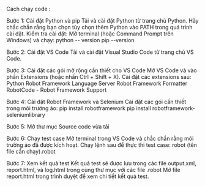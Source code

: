 Cách chạy code : 

Bước 1: Cài đặt Python và pip
Tải và cài đặt Python từ trang chủ Python. Hãy chắc chắn rằng bạn chọn tùy chọn thêm Python vào PATH trong quá trình cài đặt.
Kiểm tra cài đặt: Mở terminal (hoặc Command Prompt trên Windows) và chạy:
  python -- version
  pip --version

Bước 2: Cài đặt VS Code
Tải và cài đặt Visual Studio Code từ trang chủ VS Code.

Bước 3: Cài đặt các gói mở rộng cần thiết cho VS Code
Mở VS Code và vào phần Extensions (hoặc nhấn Ctrl + Shift + X).
Cài đặt các extensions sau:
Python
Robot Framework Language Server
Robot Framework Formatter
RobotCode - Robot Framework Support

Bước 4: Cài đặt Robot Framework và Selenium
Cài đặt các gói cần thiết trong môi trường ảo:
pip install robotframework
pip install robotframework-seleniumlibrary

Bước 5: Mở thư mục Source code vừa tải 

Bước 6: Chạy test case
Mở terminal trong VS Code và chắc chắn rằng môi trường ảo đã được kích hoạt.
Chạy lệnh sau để thực thi test case: robot (tên file cần chạy).robot

Bước 7: Xem kết quả test
Kết quả test sẽ được lưu trong các file output.xml, report.html, và log.html trong cùng thư mục với các file .robot
Mở file report.html trong trình duyệt để xem chi tiết kết quả test.






